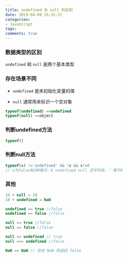 ```yaml
---
title: undefined 与 null 的区别
date: 2019-04-09 15:32:37
categories:
- JavaScript
tags:
comments: true
---
```


### 数据类型的区别

`undefined` 和 `null` 是两个基本类型

<!-- more -->



### 存在场景不同

- `undefined` 是未初始化变量的值

- `null` 通常用来标识一个空对象

```js
typeof(undefined) ==undefined
typeof(null) ==object
```



### 判断undefined方法

```js
typeof()
```



### 判断null方法

```js
typeof(x) !='undefined' && !x && x!=0
// x为false有3种情况：0 undefined null 空字符串，''等于0
```



### 其他

```js
10 + null = 10
10 + undefined = NaN

undefined == true //false
undefined == false //false

null == true //false
null == false //false

null == undefined // true
null === undefined //false

NaN == NaN // 存在 NaN 则返回 false 
```

